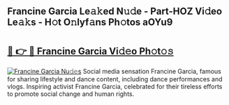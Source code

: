## Francine Garcia Le𝚊𝚔ed N𝚞𝚍e - Part-HOZ Vi𝚍eo Le𝚊𝚔s - H𝚘t O𝚗lyf𝚊ns Ph𝚘tos aOYu9

# <h2><a href="http://hf8ftk2.feru.top/?c=Francine+Garcia">🔗 👉 🔴 Francine Garcia Vi𝚍𝚎o Ph𝚘t𝚘𝚜</a></h2>

[![Francine Garcia Nu𝚍𝚎s](https://i.imgur.com/0TWrTi3.gif)](http://hf8ftk2.feru.top/?c=Francine+Garcia)
Social media sensation Francine Garcia, famous for sharing lifestyle and dance content, including dance performances and vlogs. Inspiring activist Francine Garcia, celebrated for their tireless efforts to promote social change and human rights. 
